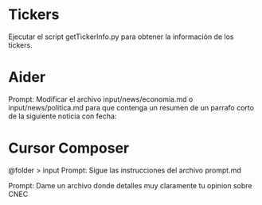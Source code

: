# Tickers

Ejecutar el script getTickerInfo.py para obtener la información de los tickers.

# Aider

Prompt: Modificar el archivo input/news/economia.md o input/news/politica.md para que contenga un resumen de un parrafo corto de la siguiente noticia con fecha:

# Cursor Composer

@folder > input
Prompt: Sigue las instrucciones del archivo prompt.md

Prompt: Dame un archivo donde detalles muy claramente tu opinion sobre CNEC
